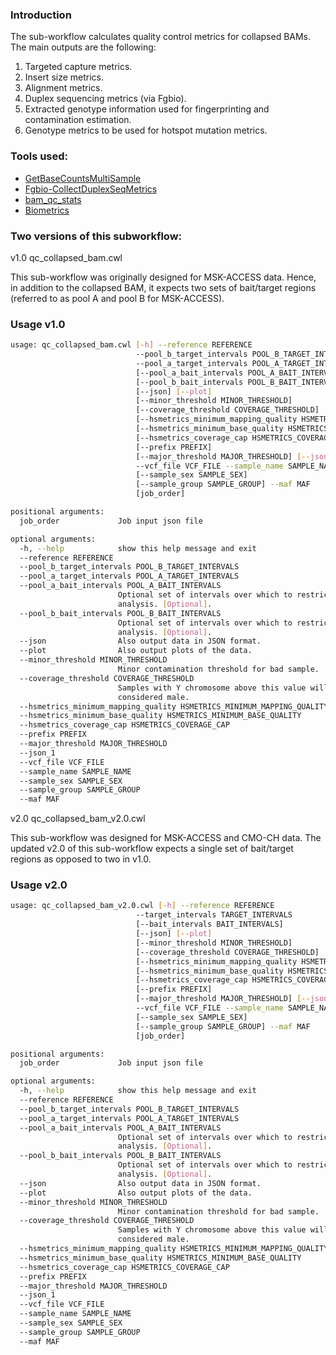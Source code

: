 ### Introduction
The sub-workflow calculates quality control metrics for collapsed BAMs. The main outputs are the following:

1. Targeted capture metrics.
2. Insert size metrics.
3. Alignment metrics.
4. Duplex sequencing metrics (via Fgbio).
5. Extracted genotype information used for fingerprinting and contamination estimation.
6. Genotype metrics to be used for hotspot mutation metrics.

### Tools used:

- [GetBaseCountsMultiSample](../command_line_tools/getbasecountsmultisample/1.2.5)
- [Fgbio-CollectDuplexSeqMetrics](https://msk-access.gitbook.io/command-line-tools-cwl/bedtools/bedtools_merge_v2.28.0_cv2)
- [bam_qc_stats](../bam_qc_stats/README.md)
- [Biometrics](https://msk-access.gitbook.io/biometrics/)

### Two versions of this subworkflow:
v1.0 qc_collapsed_bam.cwl

This sub-workflow was originally designed for MSK-ACCESS data. Hence, in addition to the collapsed BAM, it expects two sets of bait/target regions (referred to as pool A and pool B for MSK-ACCESS).

### Usage v1.0

```bash
usage: qc_collapsed_bam.cwl [-h] --reference REFERENCE
                            --pool_b_target_intervals POOL_B_TARGET_INTERVALS
                            --pool_a_target_intervals POOL_A_TARGET_INTERVALS
                            [--pool_a_bait_intervals POOL_A_BAIT_INTERVALS]
                            [--pool_b_bait_intervals POOL_B_BAIT_INTERVALS]
                            [--json] [--plot]
                            [--minor_threshold MINOR_THRESHOLD]
                            [--coverage_threshold COVERAGE_THRESHOLD]
                            [--hsmetrics_minimum_mapping_quality HSMETRICS_MINIMUM_MAPPING_QUALITY]
                            [--hsmetrics_minimum_base_quality HSMETRICS_MINIMUM_BASE_QUALITY]
                            [--hsmetrics_coverage_cap HSMETRICS_COVERAGE_CAP]
                            [--prefix PREFIX]
                            [--major_threshold MAJOR_THRESHOLD] [--json_1]
                            --vcf_file VCF_FILE --sample_name SAMPLE_NAME
                            [--sample_sex SAMPLE_SEX]
                            [--sample_group SAMPLE_GROUP] --maf MAF
                            [job_order]

positional arguments:
  job_order             Job input json file

optional arguments:
  -h, --help            show this help message and exit
  --reference REFERENCE
  --pool_b_target_intervals POOL_B_TARGET_INTERVALS
  --pool_a_target_intervals POOL_A_TARGET_INTERVALS
  --pool_a_bait_intervals POOL_A_BAIT_INTERVALS
                        Optional set of intervals over which to restrict
                        analysis. [Optional].
  --pool_b_bait_intervals POOL_B_BAIT_INTERVALS
                        Optional set of intervals over which to restrict
                        analysis. [Optional].
  --json                Also output data in JSON format.
  --plot                Also output plots of the data.
  --minor_threshold MINOR_THRESHOLD
                        Minor contamination threshold for bad sample.
  --coverage_threshold COVERAGE_THRESHOLD
                        Samples with Y chromosome above this value will be
                        considered male.
  --hsmetrics_minimum_mapping_quality HSMETRICS_MINIMUM_MAPPING_QUALITY
  --hsmetrics_minimum_base_quality HSMETRICS_MINIMUM_BASE_QUALITY
  --hsmetrics_coverage_cap HSMETRICS_COVERAGE_CAP
  --prefix PREFIX
  --major_threshold MAJOR_THRESHOLD
  --json_1
  --vcf_file VCF_FILE
  --sample_name SAMPLE_NAME
  --sample_sex SAMPLE_SEX
  --sample_group SAMPLE_GROUP
  --maf MAF
```

v2.0 qc_collapsed_bam_v2.0.cwl

This sub-workflow was designed for MSK-ACCESS and CMO-CH data. The updated v2.0 of this sub-workflow expects a single set of bait/target regions as opposed to two in v1.0.

### Usage v2.0

```bash
usage: qc_collapsed_bam_v2.0.cwl [-h] --reference REFERENCE
                            --target_intervals TARGET_INTERVALS
                            [--bait_intervals BAIT_INTERVALS]
                            [--json] [--plot]
                            [--minor_threshold MINOR_THRESHOLD]
                            [--coverage_threshold COVERAGE_THRESHOLD]
                            [--hsmetrics_minimum_mapping_quality HSMETRICS_MINIMUM_MAPPING_QUALITY]
                            [--hsmetrics_minimum_base_quality HSMETRICS_MINIMUM_BASE_QUALITY]
                            [--hsmetrics_coverage_cap HSMETRICS_COVERAGE_CAP]
                            [--prefix PREFIX]
                            [--major_threshold MAJOR_THRESHOLD] [--json_1]
                            --vcf_file VCF_FILE --sample_name SAMPLE_NAME
                            [--sample_sex SAMPLE_SEX]
                            [--sample_group SAMPLE_GROUP] --maf MAF
                            [job_order]

positional arguments:
  job_order             Job input json file

optional arguments:
  -h, --help            show this help message and exit
  --reference REFERENCE
  --pool_b_target_intervals POOL_B_TARGET_INTERVALS
  --pool_a_target_intervals POOL_A_TARGET_INTERVALS
  --pool_a_bait_intervals POOL_A_BAIT_INTERVALS
                        Optional set of intervals over which to restrict
                        analysis. [Optional].
  --pool_b_bait_intervals POOL_B_BAIT_INTERVALS
                        Optional set of intervals over which to restrict
                        analysis. [Optional].
  --json                Also output data in JSON format.
  --plot                Also output plots of the data.
  --minor_threshold MINOR_THRESHOLD
                        Minor contamination threshold for bad sample.
  --coverage_threshold COVERAGE_THRESHOLD
                        Samples with Y chromosome above this value will be
                        considered male.
  --hsmetrics_minimum_mapping_quality HSMETRICS_MINIMUM_MAPPING_QUALITY
  --hsmetrics_minimum_base_quality HSMETRICS_MINIMUM_BASE_QUALITY
  --hsmetrics_coverage_cap HSMETRICS_COVERAGE_CAP
  --prefix PREFIX
  --major_threshold MAJOR_THRESHOLD
  --json_1
  --vcf_file VCF_FILE
  --sample_name SAMPLE_NAME
  --sample_sex SAMPLE_SEX
  --sample_group SAMPLE_GROUP
  --maf MAF
```